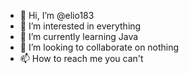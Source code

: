 - 👋 Hi, I’m @elio183
- 👀 I’m interested in everything
- 🌱 I’m currently learning Java
- 💞️ I’m looking to collaborate on nothing
- 📫 How to reach me you can't

<!---
elio183/elio183 is a ✨ special ✨ repository because its `README.md` (this file) appears on your GitHub profile.
You can click the Preview link to take a look at your changes.
--->
